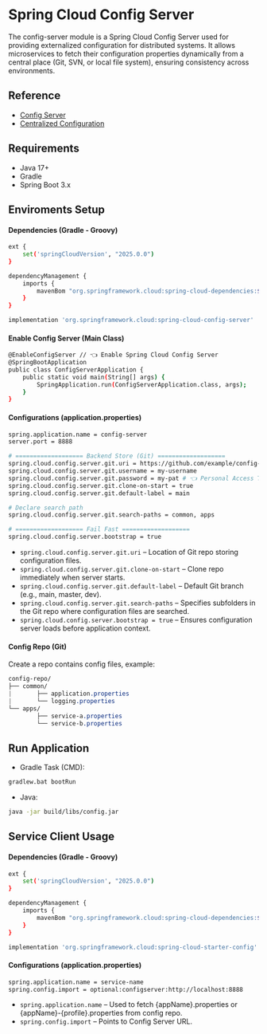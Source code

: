 # Spring Cloud Config Server

The config-server module is a Spring Cloud Config Server used for providing externalized configuration for distributed systems. It allows microservices to fetch their configuration properties dynamically from a central place (Git, SVN, or local file system), ensuring consistency across environments.

## Reference
* [Config Server](https://docs.spring.io/spring-cloud-config/reference/server.html)
* [Centralized Configuration](https://spring.io/guides/gs/centralized-configuration/)

## Requirements
- Java 17+
- Gradle
- Spring Boot 3.x

## Enviroments Setup
#### Dependencies (Gradle - Groovy)
```bash
ext {
    set('springCloudVersion', "2025.0.0")
}

dependencyManagement {
    imports {
        mavenBom "org.springframework.cloud:spring-cloud-dependencies:${springCloudVersion}"
    }
}
```
```bash
implementation 'org.springframework.cloud:spring-cloud-config-server'
```

#### Enable Config Server (Main Class)
```bash
@EnableConfigServer // 👈 Enable Spring Cloud Config Server
@SpringBootApplication
public class ConfigServerApplication {
    public static void main(String[] args) {
        SpringApplication.run(ConfigServerApplication.class, args);
    }
}
```

#### Configurations (application.properties)
```bash
spring.application.name = config-server
server.port = 8888

# =================== Backend Store (Git) ===================
spring.cloud.config.server.git.uri = https://github.com/example/config-repo
spring.cloud.config.server.git.username = my-username
spring.cloud.config.server.git.password = my-pat # 👈 Personal Access Token
spring.cloud.config.server.git.clone-on-start = true
spring.cloud.config.server.git.default-label = main

# Declare search path
spring.cloud.config.server.git.search-paths = common, apps

# =================== Fail Fast ===================
spring.cloud.config.server.bootstrap = true

```
- `spring.cloud.config.server.git.uri` – Location of Git repo storing configuration files.
- `spring.cloud.config.server.git.clone-on-start` – Clone repo immediately when server starts.
- `spring.cloud.config.server.git.default-label` – Default Git branch (e.g., main, master, dev).
- `spring.cloud.config.server.git.search-paths` – Specifies subfolders in the Git repo where configuration files are searched.
- `spring.cloud.config.server.bootstrap = true` – Ensures configuration server loads before application context.

#### Config Repo (Git)
Create a repo contains config files, example:
```css
config-repo/
├── common/
|       ├── application.properties
|       └── logging.properties
└── apps/
        ├── service-a.properties
        └── service-b.properties
```

## Run Application

- Gradle Task (CMD):
```bash
gradlew.bat bootRun
```
- Java:
```bash
java -jar build/libs/config.jar
```

## Service Client Usage

#### Dependencies (Gradle - Groovy)
```bash
ext {
    set('springCloudVersion', "2025.0.0")
}

dependencyManagement {
    imports {
        mavenBom "org.springframework.cloud:spring-cloud-dependencies:${springCloudVersion}"
    }
}
```
```bash
implementation 'org.springframework.cloud:spring-cloud-starter-config'
```

#### Configurations (application.properties)
```bash
spring.application.name = service-name
spring.config.import = optional:configserver:http://localhost:8888
```
- `spring.application.name` – Used to fetch {appName}.properties or {appName}-{profile}.properties from config repo.
- `spring.config.import` – Points to Config Server URL.
